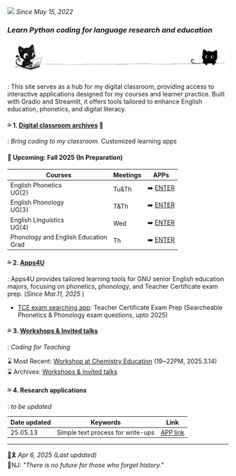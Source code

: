 ![](https://komarev.com/ghpvc/?username=MK316&color=blueviolet&label=VISIT+count) _Since May 15, 2022_  
  

### _Learn Python coding for language research and education_  
![](https://github.com/MK316/MK-316/raw/main/images/octocat-2-line.png)


: This site serves as a hub for my digital classroom, providing access to interactive applications designed for my courses and learner practice. Built with Gradio and Streamlit, it offers tools tailored to enhance English education, phonetics, and digital literacy. 

#### 💦 1. [Digital classroom archives](https://mk316home.streamlit.app/About_My_Digital_Classroom) 🔗  
: _Bring coding to my classroom._ Customized learning apps

#### 📒 Upcoming: Fall 2025 (In Preparation)

|Courses|Meetings|APPs|  
|--|--|--|  
|English Phonetics<br>UG(2)|Tu&Th| ➡️ [ENTER](https://englishphonetics.streamlit.app/)|  
|English Phonology<br>UG(3)|T&Th| ➡️ [ENTER](https://englishphonology.streamlit.app/)|  
|English Linguistics<br>UG(4)|Wed| ➡️ [ENTER](https://englishlinguistics.streamlit.app/)| 
|Phonology and English Education<br>Grad|Th| ➡️ [ENTER](https://engedu.streamlit.app/)|  

#### 💦 2. [Apps4U](https://apps4u.streamlit.app)


: Apps4U provides tailored learning tools for GNU senior English education majors, focusing on phonetics, phonology, and Teacher Certificate exam prep. (_Since Mar.11, 2025_ )

+ [TCE exam searching app](https://apps4u.streamlit.app/APP:_TCE_Searching): Teacher Certificate Exam Prep (Searcheable Phonetics & Phonology exam questions, upto 2025)

#### 💦 3. [Workshops & Invited talks](https://github.com/MK316/workshops/blob/main/README.md)
: _Coding for Teaching_

⌛ Most Recent: [Workshop at Chemistry Education](https://gnu-chemistry.streamlit.app/) (19~22PM, 2025.3.14)  
⌛ Archives: [Workshops & Invited talks](https://github.com/MK316/workshops/blob/main/README.md)


#### 💦 4. Research applications  
: _to be updated_

|Date updated|Keywords|Link|
|--|--|--|
|25.05.13| Simple text process for write-ups|[APP link](https://researchapps.streamlit.app/)|

---
[💜](https://github.com/MK316/APP4U/blob/main/data/Gradio_appcode.ipynb)🎗️ _Apr 6, 2025 (Last updated)_  
🚫NJ: _"There is no future for those who forget history."_   
